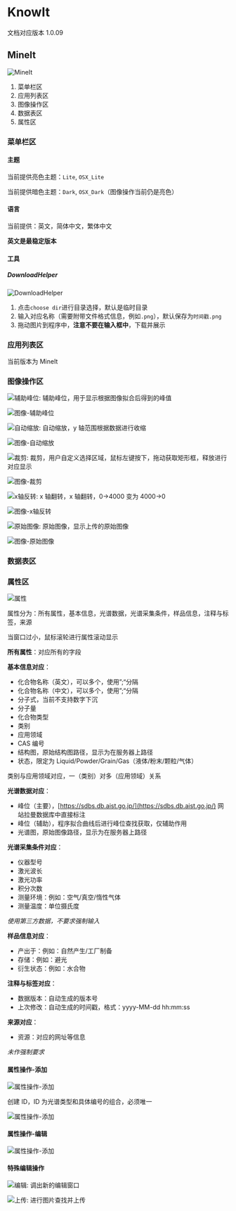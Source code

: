# KnowIt

文档对应版本 1.0.09

## MineIt

![MineIt](res/MineIt/MineIt.jpg)

1. 菜单栏区
2. 应用列表区
3. 图像操作区
4. 数据表区
5. 属性区

### 菜单栏区

#### 主题

当前提供亮色主题：`Lite`, `OSX_Lite`

当前提供暗色主题：`Dark`, `OSX_Dark`（图像操作当前仍是亮色）

#### 语言

当前提供：英文，简体中文，繁体中文

**英文是最稳定版本**

#### 工具

##### DownloadHelper

![DownloadHelper](res/MineIt/drag_to_download.jpg)

1. 点击`choose dir`进行目录选择，默认是临时目录
2. 输入对应名称（需要附带文件格式信息，例如`.png`），默认保存为`时间戳.png`
3. 拖动图片到程序中，**注意不要在输入框中**，下载并展示

### 应用列表区

当前版本为 MineIt

### 图像操作区

![辅助峰位](res/MineIt/peak_assistance.jpg): 辅助峰位，用于显示根据图像拟合后得到的峰值

![图像-辅助峰位](res/MineIt/plot_peak_assistance.jpg)

![自动缩放](res/MineIt/auto_scale.jpg): 自动缩放，y 轴范围根据数据进行收缩

![图像-自动缩放](res/MineIt/plot_auto_scale.jpg)

![裁剪](res/MineIt/crop.jpg): 裁剪，用户自定义选择区域，鼠标左键按下，拖动获取矩形框，释放进行对应显示

![图像-裁剪](res/MineIt/plot_crop.jpg)

![x轴反转](res/MineIt/xaxis_invert.jpg): x 轴翻转，x 轴翻转，0->4000 变为 4000->0

![图像-x轴反转](res/MineIt/plot_xaxis_invert.jpg)

![原始图像](res/MineIt/original_image.jpg): 原始图像，显示上传的原始图像

![图像-原始图像](res/MineIt/plot_original_image.jpg)

### 数据表区

### 属性区

![属性](res/MineIt/FormProperty.jpg)

属性分为：所有属性，基本信息，光谱数据，光谱采集条件，样品信息，注释与标签，来源

当窗口过小，鼠标滚轮进行属性滚动显示

**所有属性**：对应所有的字段

**基本信息对应**：

- 化合物名称（英文），可以多个，使用”;“分隔
- 化合物名称（中文），可以多个，使用”;“分隔
- 分子式，当前不支持数字下沉
- 分子量
- 化合物类型
- 类别
- 应用领域
- CAS 编号
- 结构图，原始结构图路径，显示为在服务器上路径
- 状态，限定为 Liquid/Powder/Grain/Gas（液体/粉末/颗粒/气体）

类别与应用领域对应，一（类别）对多（应用领域）关系

**光谱数据对应**：

- 峰位（主要），[https://sdbs.db.aist.go.jp/](https://sdbs.db.aist.go.jp/) 网站拉曼数据库中直接标注
- 峰位（辅助），程序拟合曲线后进行峰位查找获取，仅辅助作用
- 光谱图，原始图像路径，显示为在服务器上路径

**光谱采集条件对应**：

- 仪器型号
- 激光波长
- 激光功率
- 积分次数
- 测量环境：例如：空气/真空/惰性气体
- 测量温度：单位摄氏度

_使用第三方数据，不要求强制输入_

**样品信息对应**：

- 产出于：例如：自然产生/工厂制备
- 存储：例如：避光
- 衍生状态：例如：水合物

**注释与标签对应**：

- 数据版本：自动生成的版本号
- 上次修改：自动生成的时间戳，格式：yyyy-MM-dd hh:mm:ss

**来源对应**：

- 资源：对应的网址等信息

_未作强制要求_

#### 属性操作-添加

![属性操作-添加](res/MineIt/Add_id.jpg)

创建 ID，ID 为光谱类型和具体编号的组合，必须唯一

![属性操作-添加](res/MineIt/Add_content.jpg)

#### 属性操作-编辑

![属性操作-添加](res/MineIt/Edit.jpg)

#### 特殊编辑操作

![编辑](res/MineIt/tool-edit.jpg): 调出新的编辑窗口

![上传](res/MineIt/tool-upload.jpg): 进行图片查找并上传
